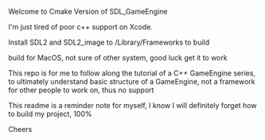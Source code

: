 Welcome to Cmake Version of SDL_GameEngine

I'm just tired of poor c++ support on Xcode.

Install SDL2 and SDL2_image to /Library/Frameworks to build

build for MacOS, not sure of other system, good luck get it to work

This repo is for me to follow along the tutorial of a C++ GameEngine series, to ultimately understand basic structure of a GameEngine, not a framework for other people to work on, thus no support

This readme is a reminder note for myself, I know I will definitely forget how to build my project, 100%

Cheers